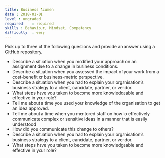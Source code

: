 ```yaml
---
title: Business Acumen
date : 2018-01-01
level : ungraded
required    : required
skills : Behaviour, Mindset, Competency
difficulty  : easy
---
```

Pick up to three of the following questions and provide an answer using a GitHub repository.

- Describe a situation when you modified your approach on an assignment due to a change in business conditions.
- Describe a situation when you assessed the impact of your work from a cost-benefit or business-metric perspective.
- Describe a situation when you had to explain your organisation’s business strategy to a client, candidate, partner, or vendor.
- What steps have you taken to become more knowledgeable and effective in your role?
- Tell me about a time you used your knowledge of the organisation to get an idea approved.
- Tell me about a time when you mentored staff on how to effectively communicate complex or sensitive ideas in a manner that is easily understood
 - How did you communicate this change to others?
- Describe a situation when you had to explain your organisation’s business strategy to a client, candidate, partner, or vendor.
 - What steps have you taken to become more knowledgeable and effective in your role?
